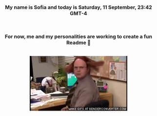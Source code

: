 


<div align="center">
<h3 >My name is Sofia and today is Saturday, 11 September, 23:42 GMT-4</h3><br>
<h3 >For now, me and my personalities are working to create a fun Readme 👋
</h3><br>
<img src='img/dwight.gif' alt='working...'/>
</div>

